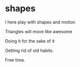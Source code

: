 # shapes

I here play with shapes and motion

Triangles will move like awesome

Doing it for the sake of it

Getting rid of old habits.



Free time.
